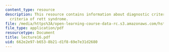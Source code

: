 ```yaml
---
content_type: resource
description: This resource contains information about diagnostic criteria and exclusion
  criteria of rett syndrome.
file: /media/https%3A/open-learning-course-data-rc.s3.amazonaws.com/hst-161-molecular-biology-and-genetics-in-modern-medicine-fall-2007/662e2e97b6538b21d1f869e7e31d2680_lecture16.pdf
file_type: application/pdf
resourcetype: Document
title: lecture16.pdf
uid: 662e2e97-b653-8b21-d1f8-69e7e31d2680
---
```

